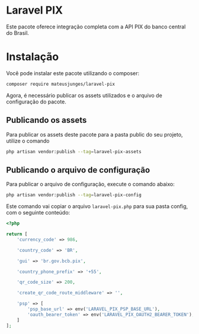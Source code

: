 # Laravel PIX

Este pacote oferece integração completa com a API PIX do banco central do Brasil.

# Instalação
Você pode instalar este pacote utilizando o composer:
```bash
composer require mateusjunges/laravel-pix
```

Agora, é necessário publicar os assets utilizados e o arquivo de configuração do pacote.

## Publicando os assets

Para publicar os assets deste pacote para a pasta public do seu projeto, utilize o comando
```bash
php artisan vendor:publish --tag=laravel-pix-assets
```

## Publicando o arquivo de configuração

Para publicar o arquivo de configuração, execute o comando abaixo:

```bash
php artisan vendor:publish --tag=laravel-pix-config
```

Este comando vai copiar o arquivo `laravel-pix.php` para sua pasta config, com o seguinte conteúdo:

```php
<?php

return [
    'currency_code' => 986,

    'country_code' => 'BR',

    'gui' => 'br.gov.bcb.pix',

    'country_phone_prefix' => '+55',

    'qr_code_size' => 200,

    'create_qr_code_route_middleware' => '',

    'psp' => [
        'psp_base_url' => env('LARAVEL_PIX_PSP_BASE_URL'),
        'oauth_bearer_token' => env('LARAVEL_PIX_OAUTH2_BEARER_TOKEN'),
    ]
];
```